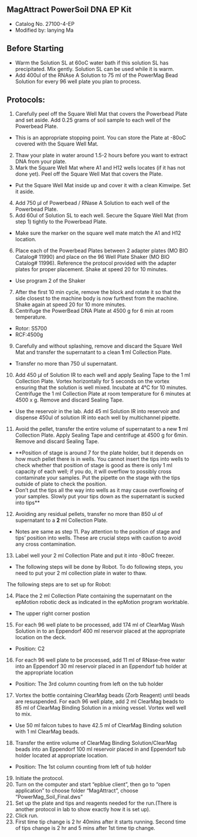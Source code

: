 ## MagAttract PowerSoil DNA EP Kit
* Catalog No. 27100-4-EP
* Modified by: lanying Ma
## Before Starting
*	Warm the Solution SL at 60oC water bath if this solution SL has precipitated. Mix gently. Solution SL can be used while it is warm.
*	Add 400ul of the RNAse A Solution to 75 ml of the PowerMag Bead Solution for every 96 well plate you plan to process.
## Protocols:
1.	Carefully peel off the Square Well Mat that covers the Powerbead Plate and set aside. Add 0.25 grams of soil sample to each well of the Powerbead Plate. 
*	This is an appropriate stopping point. You can store the Plate at -80oC covered with the Square Well Mat.
2.	 Thaw your plate in water around 1.5-2 hours before you want to extract DNA from your plate. 
3.	Mark the Square Well Mat where A1 and H12 wells locates (if it has not done yet). Peel off the Square Well Mat that covers the Plate. 
*	Put the Square Well Mat inside up and cover it with a clean Kimwipe. Set it aside.
4.	Add 750 μl of Powerbead / RNase A Solution to each well of the Powerbead Plate.
5.	Add 60ul of Solution SL to each well. Secure the Square Well Mat (from step 1) tightly to the Powerbead Plate.
*	Make sure the marker on the square well mate match the A1 and H12 location.
6.	Place each of the Powerbead Plates between 2 adapter plates (MO BIO Catalog# 11990) and place on the 96 Well Plate Shaker (MO BIO Catalog# 11996). Reference the protocol provided with the adapter plates for proper placement. Shake at speed 20 for 10 minutes.
*	Use program 2 of the Shaker
7.	After the first 10 min cycle, remove the block and rotate it so that the side closest to the machine body is now furthest from the machine. Shake again at speed 20 for 10 more minutes.
8.	Centrifuge the PowerBead DNA Plate at 4500 g for 6 min at room temperature.
*	Rotor: S5700
*	RCF:4500g
9.	Carefully and without splashing, remove and discard the Square Well Mat and transfer the supernatant to a clean **1** ml Collection Plate.
*	Transfer no more than 750 ul supernatant.
10.	Add 450 μl of Solution IR to each well and apply Sealing Tape to the 1 ml Collection Plate. Vortex horizontally for 5 seconds on the vortex ensuring that the solution is well mixed. Incubate at 4°C for 10 minutes. Centrifuge the 1 ml Collection Plate at room temperature for 6 minutes at 4500 x g. Remove and discard Sealing Tape.
*	Use the reservoir in the lab. Add 45 ml Solution IR into reservoir and dispense 450ul of solution IR into each well by multichannel pipette.
11.	Avoid the pellet, transfer the entire volume of supernatant to a new **1** ml Collection Plate. Apply Sealing Tape and centrifuge at 4500 g for 6min. Remove and discard Sealing Tape.
*	**Position of stage is around 7 for the plate holder, but it depends on how much pellet there is in wells.  You cannot insert the tips into wells to check whether that position of stage is good as there is only 1 ml capacity of each well; if you do, it will overflow to possibly cross contaminate your samples. Put the pipette on the stage with the tips outside of plate to check the position.
* Don’t put the tips all the way into wells as it may cause overflowing of your samples. Slowly put your tips down as the supernatant is sucked into tips** 

12.	Avoiding any residual pellets, transfer no more than 850 ul of supernatant to a **2** ml Collection Plate.
* Notes are same as step 11. Pay attention to the position of stage and tips’ position into wells.   These are crucial steps with caution to avoid any cross contamination.
13.	Label well your 2 ml Collection Plate and put it into -80oC freezer.
*	The following steps will be done by Robot.  To do following steps, you need to put your 2 ml collection plate in water to thaw. 

The following steps are to set up for Robot:

14.	 Place the 2 ml Collection Plate containing the supernatant on the epMotion robotic deck as indicated in the epMotion program worktable.
*	The upper right corner postion
15.	For each 96 well plate to be processed, add 174 ml of ClearMag Wash Solution in to an Eppendorf 400 ml reservoir placed at the appropriate location on the deck.
*	Position: C2
16.	 For each 96 well plate to be processed, add 11 ml of RNase-free water into an Eppendorf 30 ml reservoir placed in an Eppendorf tub holder at the appropriate location 
*	Position: The 3rd column counting from left on the tub holder
17.	 Vortex the bottle containing ClearMag beads (Zorb Reagent) until beads are resuspended. For each 96 well plate, add 2 ml ClearMag beads to 85 ml of ClearMag Binding Solution in a mixing vessel. Vortex well well to mix.
*	Use 50 ml falcon tubes to have 42.5 ml of ClearMag Binding solution with 1 ml ClearMag beads.
18.	Transfer the entire volume of ClearMag Binding Solution/ClearMag beads into an Eppendorf 100 ml reservoir placed in and Eppendorf tub holder located at appropriate location.
*	Position: The 1st column counting from left of tub holder

19.	 Initiate the protocol.
20.	 Turn on the computer and start “epblue client”, then go to “open application” to choose folder “MagAttract”, choose “PowerMag_Soil_Final.dws”
21.	Set up the plate and tips and reagents needed for the run.(There is another protocol in lab to show exactly how it is set up).
22.	Click run.
23.	First time tip change is 2 hr 40mins after it starts running. Second time of tips change is 2 hr and 5 mins after 1st time tip change.



